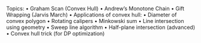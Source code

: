 Topics:
	•	Graham Scan (Convex Hull)
	•	Andrew’s Monotone Chain
	•	Gift Wrapping (Jarvis March)
	•	Applications of convex hull:
	•	Diameter of convex polygon
	•	Rotating calipers
	•	Minkowski sum
	•	Line intersection using geometry
	•	Sweep line algorithm
	•	Half-plane intersection (advanced)
	•	Convex hull trick (for DP optimization)